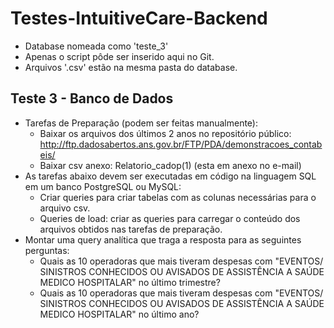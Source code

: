 # Testes-IntuitiveCare-Backend
- Database nomeada como 'teste_3'
- Apenas o script pôde ser inserido aqui no Git.
- Arquivos '.csv' estão na mesma pasta do database.
## Teste 3 - Banco de Dados
- Tarefas de Preparação (podem ser feitas manualmente):
  - Baixar os arquivos dos últimos 2 anos no repositório público: http://ftp.dadosabertos.ans.gov.br/FTP/PDA/demonstracoes_contabeis/
  - Baixar csv anexo: Relatorio_cadop(1) (esta em anexo no e-mail)
- As tarefas abaixo devem ser executadas em código na linguagem SQL em um banco PostgreSQL ou MySQL:
  - Criar queries para criar tabelas com as colunas necessárias para o arquivo csv.
  - Queries de load: criar as queries para carregar o conteúdo dos arquivos obtidos nas tarefas de preparação.
- Montar uma query analítica que traga a resposta para as seguintes perguntas:
  - Quais as 10 operadoras que mais tiveram despesas com "EVENTOS/ SINISTROS CONHECIDOS OU AVISADOS  DE ASSISTÊNCIA A SAÚDE MEDICO HOSPITALAR" no último trimestre?
  - Quais as 10 operadoras que mais tiveram despesas com "EVENTOS/ SINISTROS CONHECIDOS OU AVISADOS  DE ASSISTÊNCIA A SAÚDE MEDICO HOSPITALAR" no último ano?